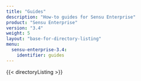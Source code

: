 ```yaml
---
title: "Guides"
description: "How-to guides for Sensu Enterprise"
product: "Sensu Enterprise"
version: "3.4"
weight: 5
layout: "base-for-directory-listing"
menu:
  sensu-enterprise-3.4:
    identifier: guides
---
```


{{< directoryListing >}}
